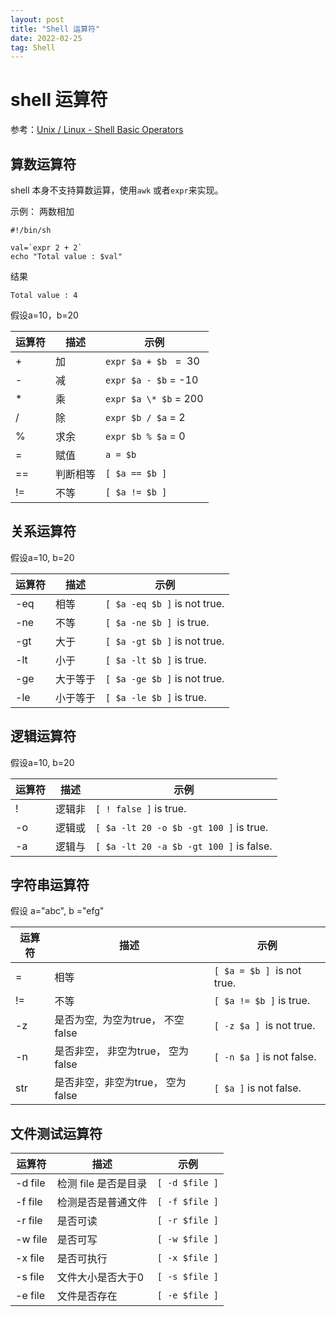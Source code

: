 ```yaml
---
layout: post
title: "Shell 运算符"
date: 2022-02-25 
tag: Shell
---  
```


# shell 运算符

参考：[Unix / Linux - Shell Basic Operators](https://www.tutorialspoint.com/unix/unix-basic-operators.htm)

## 算数运算符

shell 本身不支持算数运算，使用`awk`  或者`expr`来实现。

示例： 两数相加

```shell
#!/bin/sh

val=`expr 2 + 2`
echo "Total value : $val"
```

结果

```shell
Total value : 4
```



假设a=10，b=20

| 运算符 | 描述   | 示例                     |
| --- | ---- | ---------------------- |
| +   | 加    | `expr $a + $b`   =  30 |
| -   | 减    | `expr $a - $b` = -10   |
| *   | 乘    | `expr $a \* $b` = 200  |
| /   | 除    | `expr $b / $a` = 2     |
| %   | 求余   | `expr $b % $a` = 0     |
| =   | 赋值   | `a = $b`               |
| ==  | 判断相等 | `[ $a == $b ]`         |
| !=  | 不等   | `[ $a != $b ]`         |

## 关系运算符

假设a=10, b=20

| 运算符 | 描述   | 示例                           |
| --- | ---- | ---------------------------- |
| -eq | 相等   | `[ $a -eq $b ]` is not true. |
| -ne | 不等   | `[ $a -ne $b ] `is true.     |
| -gt | 大于   | `[ $a -gt $b ]` is not true. |
| -lt | 小于   | `[ $a -lt $b ]` is true.     |
| -ge | 大于等于 | `[ $a -ge $b ]` is not true. |
| -le | 小于等于 | `[ $a -le $b ]` is true.     |

## 逻辑运算符

假设a=10, b=20

| 运算符 | 描述  | 示例                                      |
| --- | --- | --------------------------------------- |
| !   | 逻辑非 | `[ ! false ]` is true.                  |
| -o  | 逻辑或 | `[ $a -lt 20 -o $b -gt 100 ]` is true.  |
| -a  | 逻辑与 | `[ $a -lt 20 -a $b -gt 100 ]` is false. |

## 字符串运算符

假设 a="abc", b ="efg"

| 运算符 | 描述                       | 示例                          |
| --- | ------------------------ | --------------------------- |
| =   | 相等                       | `[ $a = $b ]`  is not true. |
| !=  | 不等                       | `[ $a != $b ]` is true.     |
| -z  | 是否为空,  为空为true， 不空 false | `[ -z $a ]`  is not true.   |
| -n  | 是否非空， 非空为true， 空为false   | `[ -n $a ]` is not false.   |
| str | 是否非空，非空为true， 空为false    | `[ $a ]` is not false.      |

## 文件测试运算符

| 运算符     | 描述            | 示例             |
| ------- | ------------- | -------------- |
| -d file | 检测 file 是否是目录 | `[ -d $file ]` |
| -f file | 检测是否是普通文件     | `[ -f $file ]` |
| -r file | 是否可读          | `[ -r $file ]` |
| -w file | 是否可写          | `[ -w $file ]` |
| -x file | 是否可执行         | `[ -x $file ]` |
| -s file | 文件大小是否大于0     | `[ -s $file ]` |
| -e file | 文件是否存在        | `[ -e $file ]` |


